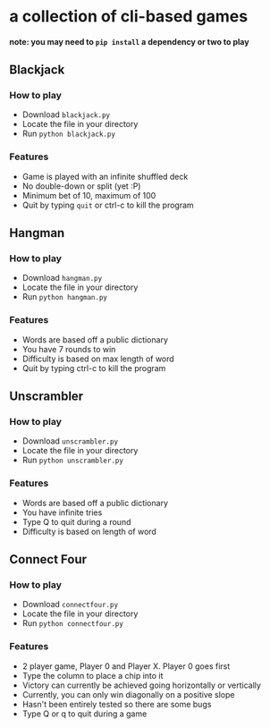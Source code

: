 # a collection of cli-based games
#### note: you may need to `pip install` a dependency or two to play

## Blackjack
### How to play
* Download `blackjack.py`
* Locate the file in your directory
* Run `python blackjack.py`

### Features
* Game is played with an infinite shuffled deck
* No double-down or split (yet :P)
* Minimum bet of 10, maximum of 100
* Quit by typing `quit` or ctrl-c to kill the program


## Hangman
### How to play
* Download `hangman.py`
* Locate the file in your directory
* Run `python hangman.py`

### Features
* Words are based off a public dictionary
* You have 7 rounds to win
* Difficulty is based on max length of word
* Quit by typing ctrl-c to kill the program


## Unscrambler
### How to play
* Download `unscrambler.py`
* Locate the file in your directory
* Run `python unscrambler.py`

### Features
* Words are based off a public dictionary
* You have infinite tries
* Type Q to quit during a round
* Difficulty is based on length of word

## Connect Four
### How to play
* Download `connectfour.py`
* Locate the file in your directory
* Run `python connectfour.py`

### Features
* 2 player game, Player 0 and Player X. Player 0 goes first
* Type the column to place a chip into it
* Victory can currently be achieved going horizontally or vertically
* Currently, you can only win diagonally on a positive slope
* Hasn't been entirely tested so there are some bugs
* Type Q or q to quit during a game


